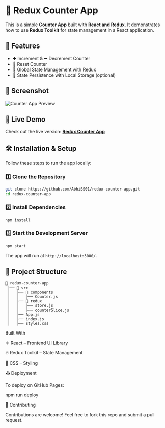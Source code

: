 # 🚀 Redux Counter App

This is a simple **Counter App** built with **React and Redux**. It demonstrates how to use **Redux Toolkit** for state management in a React application.

## 📌 Features
- ➕ Increment & ➖ Decrement Counter
- 🔄 Reset Counter
- 🎯 Global State Management with Redux
- 💾 State Persistence with Local Storage (optional)

## 📸 Screenshot
![Counter App Preview](https://via.placeholder.com/800x400?text=Redux+Counter+App)

## 🚀 Live Demo
Check out the live version: **[Redux Counter App](https://abhiss01.github.io/redux-counter-app/)**

## 🛠️ Installation & Setup
Follow these steps to run the app locally:

### 1️⃣ Clone the Repository
```sh
git clone https://github.com/AbhiSS01/redux-counter-app.git
cd redux-counter-app
```

### 2️⃣ Install Dependencies
```sh
npm install
```

### 3️⃣ Start the Development Server
```sh
npm start
```
The app will run at `http://localhost:3000/`.

## 📂 Project Structure
```
📂 redux-counter-app
 ├── 📂 src
 │   ├── 📂 components
 │   │   ├── Counter.js
 │   ├── 📂 redux
 │   │   ├── store.js
 │   │   ├── counterSlice.js
 │   ├── App.js
 │   ├── index.js
 │   ├── styles.css
```

Built With

⚛️ React – Frontend UI Library

🔥 Redux Toolkit – State Management

🎨 CSS – Styling

📤 Deployment

To deploy on GitHub Pages:

npm run deploy

🤝 Contributing

Contributions are welcome! Feel free to fork this repo and submit a pull request.



